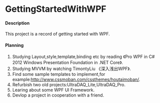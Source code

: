 # GettingStartedWithWPF

#### Description
This project is a record of getting started with WPF.

#### Planning
1. Studying Layout,style,template,binding etc by reading 《Pro WPF in C# 2012 Windows Presentation Foundation in .NET Core》.
2. Studying MVVM by watching TimontyLiu 《深入浅出WPF》.
3. Find some sample templates to implement,for example:http://www.cssmoban.com/cssthemes/houtaimoban/.
4. Refurbish two old projects:UltraDAQ_Lite,UltraDAQ_Pro.
5. Learing about some WPF UI Framework.
6. Devlop a project in cooperation with a friend.